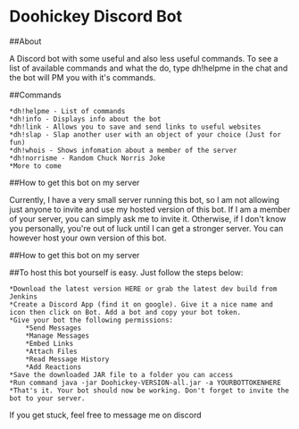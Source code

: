 # Doohickey Discord Bot

##About

A Discord bot with some useful and also less useful commands. To see a list of available commands and what the do, type dh!helpme in the chat and the bot will PM you with it's commands.

##Commands

    *dh!helpme - List of commands
    *dh!info - Displays info about the bot
    *dh!link - Allows you to save and send links to useful websites
    *dh!slap - Slap another user with an object of your choice (Just for fun)
    *dh!whois - Shows infomation about a member of the server
    *dh!norrisme - Random Chuck Norris Joke
    *More to come


##How to get this bot on my server

Currently, I have a very small server running this bot, so I am not allowing just anyone to invite and use my hosted version of this bot. If I am a member of your server, you can simply ask me to invite it. Otherwise, if I don't know you personally, you're out of luck until I can get a stronger server. You can however host your own version of this bot.

##How to get this bot on my server

##To host this bot yourself is easy. Just follow the steps below:

    *Download the latest version HERE or grab the latest dev build from Jenkins
    *Create a Discord App (find it on google). Give it a nice name and icon then click on Bot. Add a bot and copy your bot token.
    *Give your bot the following permissions:
        *Send Messages
        *Manage Messages
        *Embed Links
        *Attach Files
        *Read Message History
        *Add Reactions
    *Save the downloaded JAR file to a folder you can access
    *Run command java -jar Doohickey-VERSION-all.jar -a YOURBOTTOKENHERE
    *That's it. Your bot should now be working. Don't forget to invite the bot to your server.

If you get stuck, feel free to message me on discord
